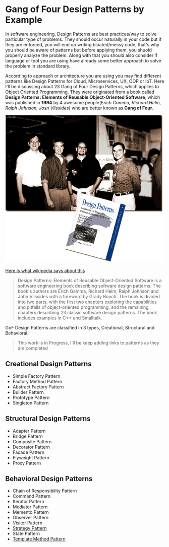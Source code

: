 # Gang of Four Design Patterns by Example

In software engineering, Design Patterns are best practices/way to solve particular type of problems. They should occur naturally in your code  but if they are enforced, you will end up writing bloated/messy code, that's why you should be aware of patterns but before applying them, you shuold properly analyze the problem. Along with that you should also consider if language or tool you are using have already some better approach to solve the problem in standard library.

According to approach or architecture you are using you may find different patterns like Design Patterns for Cloud, Microservices, UX, OOP or IoT. Here I'll be discussing about 23 Gang of Four Design Patterns, which applies to Object Oriented Programming. They were originated from a book called **Design Patterns: Elements of Reusable Object-Oriented Software**, which was published in **1994** by 4 awesome people(*Erich Gamma, Richard Helm, Ralph Jahnson, Josn Vlissides*) who are better known as **Gang of Four**.

[![Gang_Of_Four](assets/Gang_Of_Four.gif)](https://www.flickr.com/photos/10591680@N07/1499817187)

[Here is what wikipedia says about this](https://en.wikipedia.org/wiki/Design_Patterns)
> Design Patterns: Elements of Reusable Object-Oriented Software is a software engineering book describing software design patterns. The book's authors are Erich Gamma, Richard Helm, Ralph Johnson and John Vlissides with a foreword by Grady Booch. The book is divided into two parts, with the first two chapters exploring the capabilities and pitfalls of object-oriented programming, and the remaining chapters describing 23 classic software design patterns. The book includes examples in C++ and Smalltalk.

GoF Design Patterns are classified in 3 types, Creational, Structural and Behavioral.

> This work is in Progress, I'll be keep adding links to patterns as they are completed

## Creational Design Patterns

* Simple Factory Pattern
* Factory Method Pattern
* Abstract Factory Pattern
* Builder Pattern
* Prototype Pattern
* Singleton Pattern

## Structural Design Patterns

* Adapter Pattern
* Bridge Pattern
* Composite Pattern
* Decorator Pattern
* Facade Pattern
* Flyweight Pattern
* Proxy Pattern

## Behavioral Design Patterns

* Chain of Responsibility Pattern
* Command Pattern
* Iterator Pattern
* Mediator Pattern
* Memento Pattern
* Observer Pattern
* Visitor Pattern
* [Strategy Pattern](Strategy-Pattern/ReadMe.md)
* State Pattern
* [Template Method Pattern](Template-Method-Pattern/ReadMe.md)


